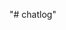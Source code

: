 "# chatlog" 

<!-- 

docker tag chatlog:latest vvqhuy1999/chatlog:latest
docker push vvqhuy1999/chatlog:latest 


docker pull vvqhuy1999/chatlog:latest

docker run -d --name chatlog-standalone --network chatlog_chatlog-network -p 8080:8080 -e SPRING_DATASOURCE_URL=jdbc:postgresql://postgres:5432/chatlog -e SPRING_DATASOURCE_USERNAME=chatlog_user -e SPRING_DATASOURCE_PASSWORD=chatlog_password -e SPRING_DATASOURCE_DRIVER_CLASS_NAME=org.postgresql.Driver -e SPRING_JPA_HIBERNATE_DDL_AUTO=update -e SPRING_JPA_SHOW_SQL=true -e SPRING_JPA_DATABASE_PLATFORM=org.hibernate.dialect.PostgreSQLDialect vvqhuy1999/chatlog:latest

-->

<!-- 
# Add Docker's official GPG key:
sudo apt-get update
sudo apt-get install ca-certificates curl
sudo install -m 0755 -d /etc/apt/keyrings
sudo curl -fsSL https://download.docker.com/linux/ubuntu/gpg -o /etc/apt/keyrings/docker.asc
sudo chmod a+r /etc/apt/keyrings/docker.asc

# Add the repository to Apt sources:
echo \
  "deb [arch=$(dpkg --print-architecture) signed-by=/etc/apt/keyrings/docker.asc] https://download.docker.com/linux/ubuntu \
  $(. /etc/os-release && echo "${UBUNTU_CODENAME:-$VERSION_CODENAME}") stable" | \
  sudo tee /etc/apt/sources.list.d/docker.list > /dev/null
sudo apt-get update 



sudo apt-get install docker-ce docker-ce-cli containerd.io docker-buildx-plugin docker-compose-plugin

sudo docker run hello-world


sudo docker network create chatlog_chatlog-network


sudo docker run -d --name postgres --network chatlog_chatlog-network \
  -e POSTGRES_DB=chatlog \
  -e POSTGRES_USER=chatlog_user \
  -e POSTGRES_PASSWORD=chatlog_password \
  -v postgres_data:/var/lib/postgresql/data \
  postgres:16-alpine


sudo docker pull vvqhuy1999/chatlog:latest

sudo docker run -d --name chatlog-standalone --network chatlog_chatlog-network -p 8080:8080 \
  -e SPRING_DATASOURCE_URL=jdbc:postgresql://postgres:5432/chatlog \
  -e SPRING_DATASOURCE_USERNAME=chatlog_user \
  -e SPRING_DATASOURCE_PASSWORD=chatlog_password \
  vvqhuy1999/chatlog:latest


sudo docker cp chatlog.sql postgres:/tmp/chatlog.sql  Lỗi

sudo docker cp /home/httt/chatlog/chatlog.sql postgres:/tmp/chatlog.sql  Lỗi

pwd: /home/httt

ls -l: total 0


docker ps --format "{{.Names}}"
return : chatlog-standalone, postgres

sudo docker exec -it postgres psql -U chatlog_user -d chatlog -c "select current_user, current_database();"
 current_user | current_database
--------------+------------------
 chatlog_user | chatlog
(1 row)
---------------------------------------------------------------------------------



httt@hpt-botlog-srv:~$ sudo docker exec -i postgres psql -U chatlog_user -d chatlog -v ON_ERROR_STOP=1 < /home/httt/chatlog.sql
[sudo] password for httt:
NOTICE:  relation "chat_sessions" already exists, skipping
CREATE TABLE
CREATE TABLE
NOTICE:  relation "chat_messages" already exists, skipping
NOTICE:  relation "idx_chat_sessions_last_active" already exists, skipping
CREATE INDEX
NOTICE:  relation "idx_chat_messages_session_time" already exists, skipping
CREATE INDEX
INSERT 0 1
INSERT 0 1
INSERT 0 1
INSERT 0 4
INSERT 0 3
INSERT 0 3


sudo docker ps -a
sudo docker images
sudo docker volume ls
sudo docker network ls



-->